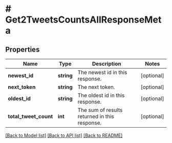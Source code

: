 # # Get2TweetsCountsAllResponseMeta

## Properties

Name | Type | Description | Notes
------------ | ------------- | ------------- | -------------
**newest_id** | **string** | The newest id in this response. | [optional]
**next_token** | **string** | The next token. | [optional]
**oldest_id** | **string** | The oldest id in this response. | [optional]
**total_tweet_count** | **int** | The sum of results returned in this response. | [optional]

[[Back to Model list]](../../README.md#models) [[Back to API list]](../../README.md#endpoints) [[Back to README]](../../README.md)
